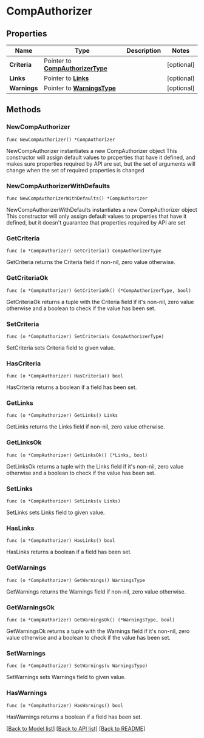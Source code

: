 # CompAuthorizer

## Properties

Name | Type | Description | Notes
------------ | ------------- | ------------- | -------------
**Criteria** | Pointer to [**CompAuthorizerType**](CompAuthorizerType.md) |  | [optional] 
**Links** | Pointer to [**Links**](Links.md) |  | [optional] 
**Warnings** | Pointer to [**WarningsType**](WarningsType.md) |  | [optional] 

## Methods

### NewCompAuthorizer

`func NewCompAuthorizer() *CompAuthorizer`

NewCompAuthorizer instantiates a new CompAuthorizer object
This constructor will assign default values to properties that have it defined,
and makes sure properties required by API are set, but the set of arguments
will change when the set of required properties is changed

### NewCompAuthorizerWithDefaults

`func NewCompAuthorizerWithDefaults() *CompAuthorizer`

NewCompAuthorizerWithDefaults instantiates a new CompAuthorizer object
This constructor will only assign default values to properties that have it defined,
but it doesn't guarantee that properties required by API are set

### GetCriteria

`func (o *CompAuthorizer) GetCriteria() CompAuthorizerType`

GetCriteria returns the Criteria field if non-nil, zero value otherwise.

### GetCriteriaOk

`func (o *CompAuthorizer) GetCriteriaOk() (*CompAuthorizerType, bool)`

GetCriteriaOk returns a tuple with the Criteria field if it's non-nil, zero value otherwise
and a boolean to check if the value has been set.

### SetCriteria

`func (o *CompAuthorizer) SetCriteria(v CompAuthorizerType)`

SetCriteria sets Criteria field to given value.

### HasCriteria

`func (o *CompAuthorizer) HasCriteria() bool`

HasCriteria returns a boolean if a field has been set.

### GetLinks

`func (o *CompAuthorizer) GetLinks() Links`

GetLinks returns the Links field if non-nil, zero value otherwise.

### GetLinksOk

`func (o *CompAuthorizer) GetLinksOk() (*Links, bool)`

GetLinksOk returns a tuple with the Links field if it's non-nil, zero value otherwise
and a boolean to check if the value has been set.

### SetLinks

`func (o *CompAuthorizer) SetLinks(v Links)`

SetLinks sets Links field to given value.

### HasLinks

`func (o *CompAuthorizer) HasLinks() bool`

HasLinks returns a boolean if a field has been set.

### GetWarnings

`func (o *CompAuthorizer) GetWarnings() WarningsType`

GetWarnings returns the Warnings field if non-nil, zero value otherwise.

### GetWarningsOk

`func (o *CompAuthorizer) GetWarningsOk() (*WarningsType, bool)`

GetWarningsOk returns a tuple with the Warnings field if it's non-nil, zero value otherwise
and a boolean to check if the value has been set.

### SetWarnings

`func (o *CompAuthorizer) SetWarnings(v WarningsType)`

SetWarnings sets Warnings field to given value.

### HasWarnings

`func (o *CompAuthorizer) HasWarnings() bool`

HasWarnings returns a boolean if a field has been set.


[[Back to Model list]](../README.md#documentation-for-models) [[Back to API list]](../README.md#documentation-for-api-endpoints) [[Back to README]](../README.md)


